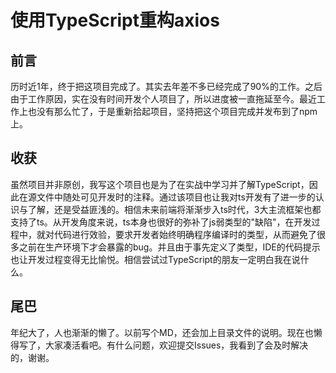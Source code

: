 # 使用TypeScript重构axios

## 前言

历时近1年，终于把这项目完成了。其实去年差不多已经完成了90%的工作。之后由于工作原因，实在没有时间开发个人项目了，所以进度被一直拖延至今。最近工作上也没有那么忙了，于是重新拾起项目，坚持把这个项目完成并发布到了npm上。

## 收获

虽然项目并非原创，我写这个项目也是为了在实战中学习并了解TypeScript，因此在源文件中随处可见开发时的注释。通过该项目也让我对ts开发有了进一步的认识与了解，还是受益匪浅的。相信未来前端将渐渐步入ts时代，3大主流框架也都支持了ts。从开发角度来说，ts本身也很好的弥补了js弱类型的"缺陷"，在开发过程中，就对代码进行效验，要求开发者始终明确程序编译时的类型，从而避免了很多之前在生产环境下才会暴露的bug。并且由于事先定义了类型，IDE的代码提示也让开发过程变得无比愉悦。相信尝试过TypeScript的朋友一定明白我在说什么。

## 尾巴

年纪大了，人也渐渐的懒了。以前写个MD，还会加上目录文件的说明。现在也懒得写了，大家凑活看吧。有什么问题，欢迎提交Issues，我看到了会及时解决的，谢谢。
